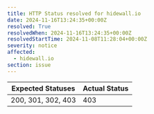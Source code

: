 ```yaml
---
title: HTTP Status resolved for hidewall.io
date: 2024-11-16T13:24:35+00:00Z
resolved: True
resolvedWhen: 2024-11-16T13:24:35+00:00Z
resolvedStartTime: 2024-11-08T11:28:04+00:00Z
severity: notice
affected:
  - hidewall.io
section: issue
---
```


| Expected Statuses | Actual Status  |
|-------------------|----------------|
| 200, 301, 302, 403 | 403 |
